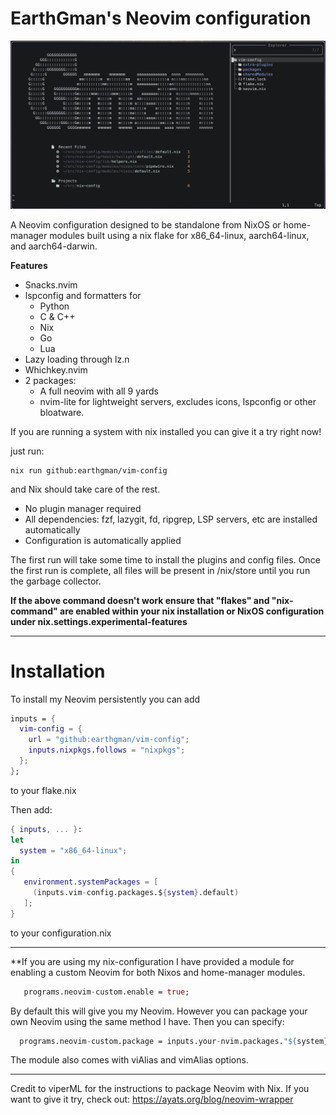 # EarthGman's Neovim configuration

![nvim](https://raw.githubusercontent.com/EarthGman/vim-config/refs/heads/main/.github/nvim-dashboard.png)

A Neovim configuration designed to be standalone from NixOS or home-manager modules built using a nix flake for x86_64-linux, aarch64-linux, and aarch64-darwin. 

**Features**
- Snacks.nvim
- lspconfig and formatters for
	- Python
	- C & C++
	- Nix
	- Go
	- Lua
- Lazy loading through lz.n
- Whichkey.nvim
- 2 packages:
	- A full neovim with all 9 yards
	- nvim-lite for lightweight servers, excludes icons, lspconfig or other bloatware.

If you are running a system with nix installed you can give it a try right now!

just run:
```
nix run github:earthgman/vim-config
```

and Nix should take care of the rest.
- No plugin manager required
- All dependencies: fzf, lazygit, fd, ripgrep, LSP servers, etc are installed automatically
- Configuration is automatically applied

The first run will take some time to install the plugins and config files. Once the first run is complete, all files will be present in /nix/store until you run the garbage collector.

**If the above command doesn't work ensure that "flakes" and "nix-command" are enabled within your nix installation or NixOS configuration under nix.settings.experimental-features**

------------------------------------------------------------------------
# Installation

To install my Neovim persistently you can add
```flake.nix
inputs = {
  vim-config = {
    url = "github:earthgman/vim-config";
    inputs.nixpkgs.follows = "nixpkgs";
  };
};
```
to your flake.nix

Then add:
```nix
{ inputs, ... }:
let
  system = "x86_64-linux";
in
{
   environment.systemPackages = [
     (inputs.vim-config.packages.${system}.default)
   ];
}
```
to your configuration.nix

------------------------------------------------------------------------

**If you are using my nix-configuration I have provided a module for enabling a custom Neovim for both Nixos and home-manager modules.

```nix
   programs.neovim-custom.enable = true;
```

By default this will give you my Neovim. However you can package your own Neovim using the same method I have. Then you can specify:

```nix
  programs.neovim-custom.package = inputs.your-nvim.packages."${system}".default;
```

The module also comes with viAlias and vimAlias options.

-----------------------------------------------------------------------------------------------

Credit to viperML for the instructions to package Neovim with Nix. If you want to give it try, check out: https://ayats.org/blog/neovim-wrapper